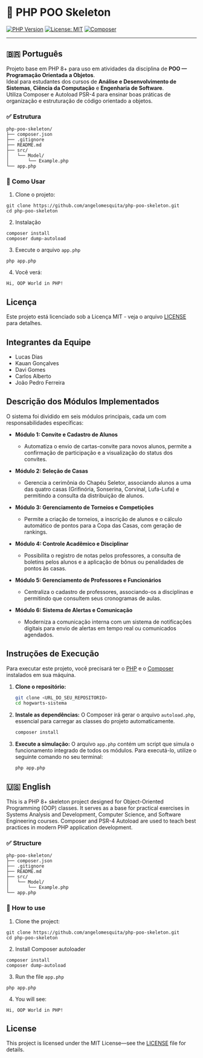 # 🐘 PHP POO Skeleton

[![PHP Version](https://img.shields.io/badge/php-8.1%2B-blue)](https://www.php.net/)
[![License: MIT](https://img.shields.io/badge/license-MIT-green.svg)](LICENSE)
[![Composer](https://img.shields.io/badge/Autoload-PSR--4-orange)](https://getcomposer.org/doc/04-schema.md#autoload)

---

## 🇧🇷 Português

Projeto base em PHP 8+ para uso em atividades da disciplina de **POO — Programação Orientada a Objetos**.  
Ideal para estudantes dos cursos de **Análise e Desenvolvimento de Sistemas**, **Ciência da Computação** e **Engenharia de Software**.  
Utiliza Composer e Autoload PSR-4 para ensinar boas práticas de organização e estruturação de código orientado a objetos.

### ✅ Estrutura
```
php-poo-skeleton/
├── composer.json
├── .gitignore
├── README.md
├── src/
│   └── Model/
│       └── Example.php
└── app.php
```

### 🚀 Como Usar

1. Clone o projeto:

```
git clone https://github.com/angelomesquita/php-poo-skeleton.git
cd php-poo-skeleton
```
2. Instalação
```
composer install
composer dump-autoload
```

3. Execute o arquivo `app.php`
```
php app.php
```
4. Você verá:
```
Hi, OOP World in PHP!
```

## Licença

Este projeto está licenciado sob a Licença MIT - veja o arquivo [LICENSE](LICENSE) para detalhes.

## Integrantes da Equipe

-   Lucas Dias
-   Kauan Gonçalves
-   Davi Gomes
-   Carlos Alberto
-   João Pedro Ferreira

## Descrição dos Módulos Implementados

O sistema foi dividido em seis módulos principais, cada um com responsabilidades específicas:

-   **Módulo 1: Convite e Cadastro de Alunos**
    -   Automatiza o envio de cartas-convite para novos alunos, permite a confirmação de participação e a visualização do status dos convites.

-   **Módulo 2: Seleção de Casas**
    -   Gerencia a cerimônia do Chapéu Seletor, associando alunos a uma das quatro casas (Grifinória, Sonserina, Corvinal, Lufa-Lufa) e permitindo a consulta da distribuição de alunos.

-   **Módulo 3: Gerenciamento de Torneios e Competições**
    -   Permite a criação de torneios, a inscrição de alunos e o cálculo automático de pontos para a Copa das Casas, com geração de rankings.

-   **Módulo 4: Controle Acadêmico e Disciplinar**
    -   Possibilita o registro de notas pelos professores, a consulta de boletins pelos alunos e a aplicação de bônus ou penalidades de pontos às casas.

-   **Módulo 5: Gerenciamento de Professores e Funcionários**
    -   Centraliza o cadastro de professores, associando-os a disciplinas e permitindo que consultem seus cronogramas de aulas.

-   **Módulo 6: Sistema de Alertas e Comunicação**
    -   Moderniza a comunicação interna com um sistema de notificações digitais para envio de alertas em tempo real ou comunicados agendados.

## Instruções de Execução

Para executar este projeto, você precisará ter o [PHP](https://www.php.net/) e o [Composer](https://getcomposer.org/) instalados em sua máquina.

1.  **Clone o repositório:**
    ```bash
    git clone <URL_DO_SEU_REPOSITORIO>
    cd hogwarts-sistema
    ```

2.  **Instale as dependências:**
    O Composer irá gerar o arquivo `autoload.php`, essencial para carregar as classes do projeto automaticamente.
    ```bash
    composer install
    ```

3.  **Execute a simulação:**
    O arquivo `app.php` contém um script que simula o funcionamento integrado de todos os módulos. Para executá-lo, utilize o seguinte comando no seu terminal:
    ```bash
    php app.php
    ```



## 🇺🇸 English

This is a PHP 8+ skeleton project designed for Object-Oriented Programming (OOP) classes.
It serves as a base for practical exercises in Systems Analysis and Development, Computer Science, and Software Engineering courses.
Composer and PSR-4 Autoload are used to teach best practices in modern PHP application development.

### ✅ Structure
```
php-poo-skeleton/
├── composer.json
├── .gitignore
├── README.md
├── src/
│   └── Model/
│       └── Example.php
└── app.php
```

### 🚀 How to use

1. Clone the project:

```
git clone https://github.com/angelomesquita/php-poo-skeleton.git
cd php-poo-skeleton
```
2. Install Composer autoloader
```
composer install
composer dump-autoload
```

3. Run the file `app.php`
```
php app.php
```
4. You will see:
```
Hi, OOP World in PHP!
```
## License

This project is licensed under the MIT License—see the [LICENSE](LICENSE) file for details.
